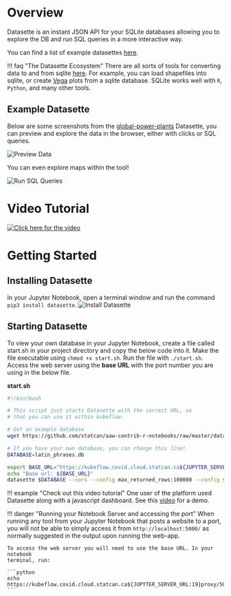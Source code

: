 # Overview

Datasette is an instant JSON API for your SQLite databases allowing you to
explore the DB and run SQL queries in a more interactive way.

You can find a list of example datasettes
[here](https://github.com/simonw/datasette/wiki/Datasettes).

<!-- prettier-ignore -->
!!! faq "The Datasette Ecosystem"
    There are all sorts of tools for converting data to and from sqlite
    [here](https://docs.datasette.io/en/stable/ecosystem.html). For example,
    you can load shapefiles into sqlite, or create [Vega](https://vega.github.io/vega/)
    plots from a sqlite database. SQLite works well with `R`, `Python`, and many other tools.

## Example Datasette

Below are some screenshots from the
[global-power-plants](https://global-power-plants.datasettes.com) Datasette, you
can preview and explore the data in the browser, either with clicks or SQL
queries.

![Preview Data](../images/datasette-preview.png)

You can even explore maps within the tool!

![Run SQL Queries](../images/datasette-sql.png)

# Video Tutorial

[![Click here for the video](../images/KubeflowVideo.PNG)](https://youtu.be/OPVfBKouBT8?t=214 "Advanced Analytics Workspace Kubeflow collaboration demo + tips and tricks")

# Getting Started

## Installing Datasette

In your Jupyter Notebook, open a terminal window and run the command
`pip3 install datasette`. ![Install Datasette](../images/InstallDatasette.PNG)

## Starting Datasette

To view your own database in your Jupyter Notebook, create a file called
start.sh in your project directory and copy the below code into it. Make the
file executable using `chmod +x start.sh`. Run the file with `./start.sh`.
Access the web server using the **base URL** with the port number you are using
in the below file.

**start.sh**

```bash
#!/bin/bash

# This script just starts Datasette with the correct URL, so
# that you can use it within kubeflow.

# Get an example database
wget https://github.com/statcan/aaw-contrib-r-notebooks/raw/master/database-connections/latin_phrases.db

# If you have your own database, you can change this line!
DATABASE=latin_phrases.db

export BASE_URL="https://kubeflow.covid.cloud.statcan.ca${JUPYTER_SERVER_URL:19}proxy/8001/"
echo "Base url: ${BASE_URL}"
datasette $DATABASE --cors --config max_returned_rows:100000 --config sql_time_limit_ms:5500 --config base_url:${BASE_URL}
```

<!-- prettier-ignore -->
!!! example "Check out this video tutorial"
    One user of the platform used Datasette along with a javascript dashboard. See this [video](https://www.youtube.com/watch?v=OPVfBKouBT8&feature=emb_logo) for a demo.

<!-- prettier-ignore -->
!!! danger "Running your Notebook Server and accessing the port"
    When running any tool from your Jupyter Notebook that posts a website to a port,
    you will not be able to simply access it from `http://localhost:5000/` as
    normally suggested in the output upon running the web-app.

    To access the web server you will need to use the base URL. In your notebook
    terminal, run:

    ```python
    echo https://kubeflow.covid.cloud.statcan.ca${JUPYTER_SERVER_URL:19}proxy/5000/
    ```

